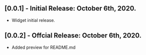 ## [0.0.1] - Initial Release: October 6th, 2020.

* Widget initial release.

## [0.0.2] - Offcial Release: October 6th, 2020.

* Added preview for README.md
